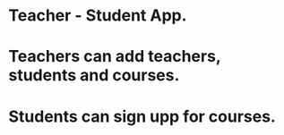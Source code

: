 # Teacher - Student App.
# Teachers can add teachers, students and courses. 
# Students can sign upp for courses.

